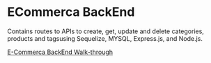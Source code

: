 # ECommerca BackEnd 

Contains routes to APIs to create, get, update and delete categories, products and tagsusing Sequelize, MYSQL, Express.js, and Node.js.

[E-Commerca BackEnd Walk-through](https://drive.google.com/file/d/1TgnZMFnBDpyMYlLUhQlFb5HTktbBapdP/view?usp=sharing)<br/>

